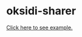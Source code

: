 # oksidi-sharer

[Click here to see example.](https://ciantic.github.io/oksidi-sharer-solid/dist/index.html)
